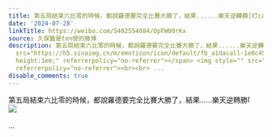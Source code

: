 ```yaml
---
title: 第五局結束六比零的時候，都說羅德要完全比賽大勝了，結果......樂天逆轉勝[打call] [图片]
date: '2024-07-28'
linkTitle: https://weibo.com/5402554084/OpFW00rKx
source: 久保醬是ten使的微博
description: 第五局結束六比零的時候，都說羅德要完全比賽大勝了，結果......樂天逆轉勝<span class="url-icon"><img alt="[打call]"
  src="https://h5.sinaimg.cn/m/emoticon/icon/default/fb_a1dacall-1e0c4593fc.png" style="width:1em;
  height:1em;" referrerpolicy="no-referrer"></span> <img style="" src="https://tvax3.sinaimg.cn/large/005TCz76gy1hs3z2gbsjrj30qa1kwn2a.jpg"
  referrerpolicy="no-referrer"><br><br> ...
disable_comments: true
---
```

第五局結束六比零的時候，都說羅德要完全比賽大勝了，結果......樂天逆轉勝<span class="url-icon"><img alt="[打call]" src="https://h5.sinaimg.cn/m/emoticon/icon/default/fb_a1dacall-1e0c4593fc.png" style="width:1em; height:1em;" referrerpolicy="no-referrer"></span> <img style="" src="https://tvax3.sinaimg.cn/large/005TCz76gy1hs3z2gbsjrj30qa1kwn2a.jpg" referrerpolicy="no-referrer"><br><br> ...